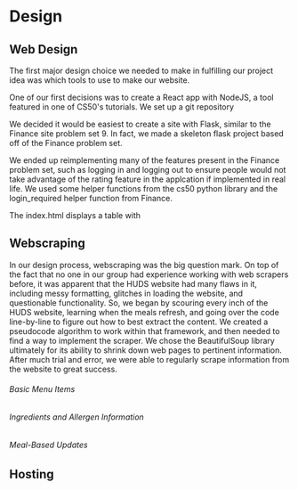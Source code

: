 # Design


## Web Design
The first major design choice we needed to make in fulfilling our project idea was which tools to use to make our website.

One of our first decisions was to create a React app with NodeJS, a tool featured in one of CS50's tutorials.
We set up a git repository

We  decided it would be easiest to create a site with Flask, similar to the Finance site problem set 9.
In fact, we made a skeleton flask project based off of the Finance problem set.

We ended up reimplementing many of the features present in the Finance problem set, such as logging in and logging out to ensure people would not take advantage of the rating feature in the applcation if implemented in real life. We used some helper functions from the cs50 python library and the login_required helper function from Finance.

The index.html displays a table with 

## Webscraping
In our design process, webscraping was the big question mark. On top of the fact that no one in our group had experience working with web scrapers before, it was apparent that the HUDS website had many flaws in it, including messy formatting, glitches in loading the website, and questionable functionality. So, we began by scouring every inch of the HUDS website, learning when the meals refresh, and going over the code line-by-line to figure out how to best extract the content. We created a pseudocode algorithm to work within that framework, and then needed to find a way to implement the scraper. We chose the BeautifulSoup library ultimately for its ability to shrink down web pages to pertinent information. After much trial and error, we were able to regularly scrape information from the website to great success.

###### Basic Menu Items

###### Ingredients and Allergen Information

###### Meal-Based Updates 


## Hosting
